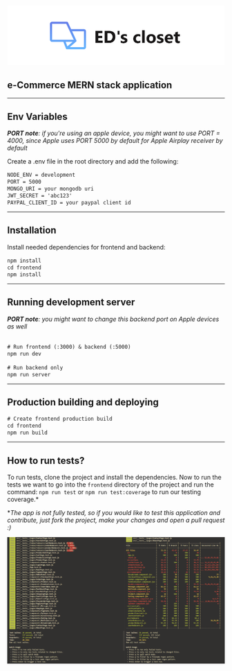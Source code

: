 <p align="center">
    <img src="./logo.png">
</p>

## e-Commerce MERN stack application

---
## Env Variables

*__PORT note__: if you're using an apple device, you might want to use PORT = 4000, since Apple uses PORT 5000 by default for Apple Airplay receiver by default*

Create a .env file in the root directory and add the following:
```
NODE_ENV = development
PORT = 5000
MONGO_URI = your mongodb uri
JWT_SECRET = 'abc123'
PAYPAL_CLIENT_ID = your paypal client id
```

---
## Installation
Install needed dependencies for frontend and backend:
```
npm install
cd frontend
npm install
```

---
## Running development server
*__PORT note__: you might want to change this backend port on Apple devices as well*
```

# Run frontend (:3000) & backend (:5000)
npm run dev

# Run backend only
npm run server
```

---
## Production building and deploying
```
# Create frontend production build
cd frontend
npm run build
```

---
## How to run tests?
To run tests, clone the project and install the dependencies. Now to run the tests we want to go into the `frontend` directory of the project and run the command: `npm run test` or `npm run test:coverage` to run our testing coverage.*

**The app is not fully tested, so if you would like to test this application and contribute, just fork the project, make your changes and open a pull request :)*

<p align="center">
    <img src="./tests.png">
</p>
